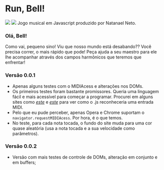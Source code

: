 # Run, Bell!

![](https://img.shields.io/github/stars/natanaelneto/run-bell.svg) ![](https://img.shields.io/github/forks/natanaelneto/run-bell.svg)
Jogo musical em Javascript produzido por Natanael Neto.
### Olá, Bell!
Como vai, pequeno sino! Viu que nosso mundo está desabando?? Você precisa correr, o mais rápido que pode! Peça ajuda a seu maestro para ele lhe acompanhar através dos campos harmônicos que teremos que enfrentar!
### Versão 0.0.1
 - Apenas alguns testes com o MIDIAcess e alterações nos DOMs.
 - Os primeiros testes foram bastante promissores. Queria uma linguagem fácil e mais acessível para começar a programar. Procurei em alguns sites como [*este*](https://www.smashingmagazine.com/2018/03/web-midi-api/) e [*este*](https://medium.com/swinginc/playing-with-midi-in-javascript-b6999f2913c3) para ver como o .js reconheceria uma entrada MIDI.
 - Pelo que eu pude perceber, apenas Opera e Chrome suportam o `navigator.requestMIDIAcess`. Por hora, é o que temos.
 - No teste, para cada nota tocada, o fundo do site muda para uma cor quase aleatória (usa a nota tocada e a sua velocidade como parâmetros).
### Versão 0.0.2
 - Versão com mais testes de controle de DOMs, alteração em conjunto e em buffers;